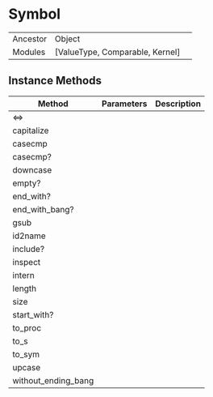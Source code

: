 # Symbol
|  |  |  |
| --- | --- | --- |
| Ancestor | Object |
| Modules | [ValueType, Comparable, Kernel] |


## Instance Methods

| Method | Parameters | Description |
| --- | --- | --- |
| <=> |  |  |
| capitalize |  |  |
| casecmp |  |  |
| casecmp? |  |  |
| downcase |  |  |
| empty? |  |  |
| end_with? |  |  |
| end_with_bang? |  |  |
| gsub |  |  |
| id2name |  |  |
| include? |  |  |
| inspect |  |  |
| intern |  |  |
| length |  |  |
| size |  |  |
| start_with? |  |  |
| to_proc |  |  |
| to_s |  |  |
| to_sym |  |  |
| upcase |  |  |
| without_ending_bang |  |  |

